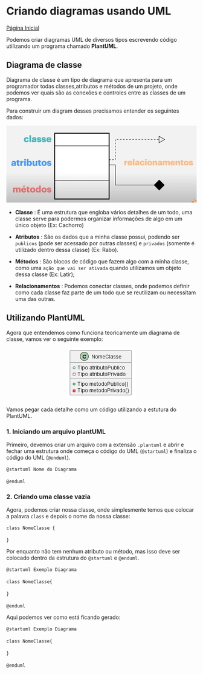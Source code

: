 # Criando diagramas usando UML

[Página Inicial](../Home.md)


Podemos criar diagramas UML de diversos tipos escrevendo código utilizando um programa chamado **PlantUML**.

## Diagrama de classe

Diagrama de classe é um tipo de diagrama que apresenta para um programador todas classes,atributos e métodos de um projeto, onde podemos ver quais são as conexões e controles entre as classes de um programa.

Para construir um diagram desses precisamos entender os seguintes dados:

<img src="../../assets/images/estrutura-diagrama-classe.png">

- __Classe__ : É uma estrutura que engloba vários detalhes de um todo, uma classe serve para podermos organizar informações de algo em um único objeto (Ex: Cachorro)

- __Atributos__ : São os dados que a minha classe possui, podendo ser `publicos` (pode ser acessado por outras classes) e `privados` (somente é utilizado dentro dessa classe) (Ex: Rabo).

- __Métodos__ : São blocos de código que fazem algo com a minha classe, como uma `ação que vai ser ativada` quando utilizamos um objeto dessa classe (Ex: Latir);

- __Relacionamentos__ : Podemos conectar classes, onde podemos definir como cada classe faz parte de um todo que se reutilizam ou necessitam uma das outras.

## Utilizando PlantUML

Agora que entendemos como funciona teoricamente um diagrama de classe, vamos ver o seguinte exemplo:

<center>
<img src="../../assets/images/class-diagram-example.png">
</center>

Vamos pegar cada detalhe como um código utilizando a estutura do PlantUML.

### 1. Iniciando um arquivo plantUML

Primeiro, devemos criar um arquivo com a extensão `.plantuml` e abrir e fechar uma estrutura onde começa o código do UML (`@startuml`) e finaliza o código do UML (`@enduml`).

```text
@startuml Nome do Diagrama

@enduml
```

### 2. Criando uma classe vazia

Agora, podemos criar nossa classe, onde simplesmente temos que colocar a palavra `class` e depois o nome da nossa classe:

```text
class NomeClasse {

}
```

Por enquanto não tem nenhum atributo ou método, mas isso deve ser colocado dentro da estrutura do `@startuml` e `@enduml`.

```text
@startuml Exemplo Diagrama

class NomeClasse{
   
}

@enduml
```

Aqui podemos ver como está ficando gerado:

```plantuml
@startuml Exemplo Diagrama

class NomeClasse{
    
}

@enduml
```
